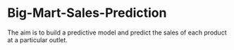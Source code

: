 # Big-Mart-Sales-Prediction
The aim is to build a predictive model and predict the sales of each product at a particular outlet.
